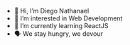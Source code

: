 - 👋 Hi, I’m Diego Nathanael
- 👀 I’m interested in Web Development
- 🌱 I’m currently learning ReactJS
- 🗣️ We stay hungry, we devour
